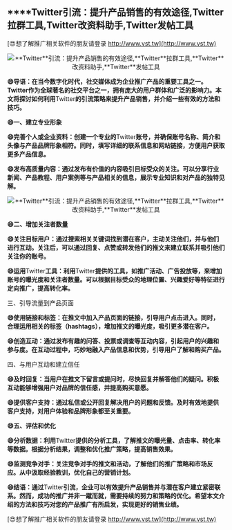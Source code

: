 ## ****Twitter**引流：提升产品销售的有效途径,**Twitter**拉群工具,**Twitter**改资料助手,**Twitter**发帖工具**

[😍想了解推广相关软件的朋友请登录 http://www.vst.tw](http://www.vst.tw)

 <center><img src="https://vst.tw/MP4/tuiguang/png/5.png" alt="**Twitter**引流：提升产品销售的有效途径,**Twitter**拉群工具,**Twitter**改资料助手,**Twitter**发帖工具"></center>

**😄导语：在当今数字化时代，社交媒体成为企业推广产品的重要工具之一。**Twitter**作为全球著名的社交平台之一，拥有庞大的用户群体和广泛的影响力。本文将探讨如何利用**Twitter**的引流策略来提升产品销售，并介绍一些有效的方法和技巧。**

**😄一、建立专业形象**

**😄完善个人或企业资料：创建一个专业的**Twitter**账号，并确保账号名称、简介和头像与产品品牌形象相符。同时，填写详细的联系信息和网站链接，方便用户获取更多产品信息。**

**😄发布高质量内容：通过发布有价值的内容吸引目标受众的关注。可以分享行业新闻、产品教程、用户案例等与产品相关的信息，展示专业知识和对产品的独特见解。**

 <center><img src="https://vst.tw/MP4/tuiguang/png/1.png" alt="**Twitter**引流：提升产品销售的有效途径,**Twitter**拉群工具,**Twitter**改资料助手,**Twitter**发帖工具"></center>

**😄二、增加关注者数量**

**😄关注目标用户：通过搜索相关关键词找到潜在客户，主动关注他们，并与他们进行互动。关注后，可以通过回复、点赞或转发他们的推文来建立联系并吸引他们关注你的账号。**

**😄运用**Twitter**工具：利用**Twitter**提供的工具，如推广活动、广告投放等，来增加账号的曝光度和关注者数量。可以根据目标受众的地理位置、兴趣爱好等特征进行定向推广，提高转化率。**

三、引导流量到产品页面

**😄使用链接和标签：在推文中加入产品页面的链接，引导用户点击进入。同时，合理运用相关的标签（hashtags），增加推文的曝光度，吸引更多潜在客户。**

**😄创造互动：通过发布有趣的问答、投票或调查等互动内容，引起用户的兴趣和参与度。在互动过程中，巧妙地融入产品信息和优势，引导用户了解和购买产品。**

四、与用户互动和建立信任

**😄及时回复：当用户在推文下留言或提问时，尽快回复并解答他们的疑问。积极互动能够增强用户对品牌的信任感，并提高购买意愿。**

**😄提供客户支持：通过私信或公开回复解决用户的问题和反馈。及时有效地提供客户支持，对用户体验和品牌形象都至关重要。**

**😄五、评估和优化**

**😄分析数据：利用**Twitter**提供的分析工具，了解推文的曝光量、点击率、转化率等数据。根据分析结果，调整和优化推广策略，提高销售效果。**

**😄监测竞争对手：关注竞争对手的推文和活动，了解他们的推广策略和市场反应。从中汲取经验教训，优化自己的营销计划。**

**😄结语：通过**Twitter**引流，企业可以有效提升产品销售并与潜在客户建立紧密联系。然而，成功的推广并非一蹴而就，需要持续的努力和策略的优化。希望本文介绍的方法和技巧对您的产品推广有所启发，实现更好的销售业绩。**

[😍想了解推广相关软件的朋友请登录 http://www.vst.tw](http://www.vst.tw)



